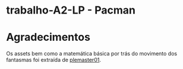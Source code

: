 # trabalho-A2-LP - Pacman

# Agradecimentos

Os assets bem como a matemática básica por trás do movimento dos fantasmas foi extraída de [plemaster01](https://github.com/plemaster01/PythonPacman).